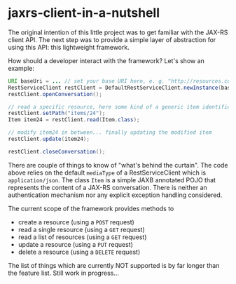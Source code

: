 # jaxrs-client-in-a-nutshell
The original intention of this little project was to get familiar with the JAX-RS client API. The next step was to provide a simple layer of abstraction for using this API: this lightweight framework.

How should a developer interact with the framework? Let's show an example:
```java
URI baseUri = ... // set your base URI here, e. g. "http://resources.company.com"
RestServiceClient restClient = DefaultRestServiceClient.newInstance(baseUri);
restClient.openConversation();

// read a specific resource, here some kind of a generic item identified by its id '24'
restClient.setPath("items/24");
Item item24 = restClient.read(Item.class);

// modify item24 in between... finally updating the modified item
restClient.update(item24);

restClient.closeConversation();
```
There are couple of things to know of "what's behind the curtain". The code above relies on the default `mediaType` of a RestServiceClient which is `application/json`. The class `Item` is a simple JAXB annotated POJO that represents the content of a JAX-RS conversation. There is neither an authentication mechanism nor any explicit exception handling considered.

The current scope of the framework provides methods to
* create a resource (using a `POST` request)
* read a single resource (using a `GET` request)
* read a list of resources (using a `GET` request)
* update a resource (using a `PUT` request)
* delete a resource (using a `DELETE` request)

The list of things which are currently NOT supported is by far longer than the feature list. Still work in progress...

